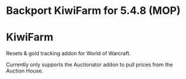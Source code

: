 # Backport KiwiFarm for 5.4.8 (MOP) 

# KiwiFarm
Resets &amp; gold tracking addon for World of Warcraft.

Currently only supports the Auctionator addon to pull prices from the Auction House.
